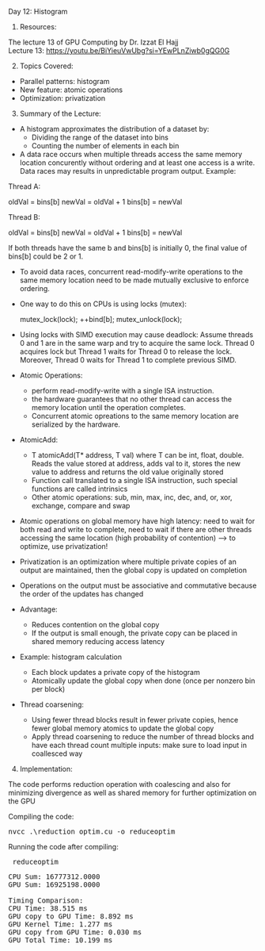 Day 12: Histogram

1) Resources:

The lecture 13 of GPU Computing by Dr. Izzat El Hajj  
Lecture 13: https://youtu.be/BiYieuVwUbg?si=YEwPLnZiwb0gQG0G

2) Topics Covered:

- Parallel patterns: histogram
- New feature: atomic operations
- Optimization: privatization

3) Summary of the Lecture:  

- A histogram approximates the distribution of a dataset by:
    - Dividing the range of the dataset into bins
    - Counting the number of elements in each bin
- A data race occurs when multiple threads access the same memory location concurently without ordering and at least one access is a write. Data races may results in unpredictable program output. Example:

Thread A:

oldVal = bins[b]
newVal = oldVal + 1
bins[b] = newVal

Thread B:

oldVal = bins[b]
newVal = oldVal + 1
bins[b] = newVal

If both threads have the same b and bins[b] is initially 0, the final value of bins[b] could be 2 or 1.

- To avoid data races, concurrent read-modify-write operations to the same memory location need to be made mutually exclusive to enforce ordering.
- One way to do this on CPUs is using locks (mutex):

    mutex_lock(lock);
    ++bind[b];
    mutex_unlock(lock);

- Using locks with SIMD execution may cause deadlock: Assume threads 0 and 1 are in the same warp and try to acquire the same lock. Thread 0 acquires lock but Thread 1 waits for Thread 0 to release the lock. Moreover, Thread 0 waits for Thread 1 to complete previous SIMD.

- Atomic Operations:
    - perform read-modify-write with a single ISA instruction.
    - the hardware guarantees that no other thread can access the memory location until the operation completes.
    - Concurrent atomic opreations to the same memory location are serialized by the hardware.

- AtomicAdd:
    - T atomicAdd(T* address, T val) where T can be int, float, double. Reads the value stored at address, adds val to it, stores the new value to address and returns the old value originally stored
    - Function call translated to a single ISA instruction, such special functions are called intrinsics
    - Other atomic operations: sub, min, max, inc, dec, and, or, xor, exchange, compare and swap

- Atomic operations on global memory have high latency: need to wait for both read and write to complete, need to wait if there are other threads accessing the same location (high probability of contention) --> to optimize, use privatization!

- Privatization is an optimization where multiple private copies of an output are maintained, then the global copy is updated on completion
- Operations on the output must be associative and commutative because the order of the updates has changed
- Advantage:
    - Reduces contention on the global copy
    - If the output is small enough, the private copy can be placed in shared memory reducing access latency

- Example: histogram calculation
    - Each block updates a private copy of the histogram
    - Atomically update the global copy when done (once per nonzero bin per block)

- Thread coarsening:
    - Using fewer thread blocks result in fewer private copies, hence fewer global memory atomics to update the global copy
    - Apply thread coarsening to reduce the number of thread blocks and have each thread count multiple inputs: make sure to load input in coallesced way
    
4) Implementation:

The code performs reduction operation with coalescing and also for minimizing divergence as well as shared memory for further optimization on the GPU

Compiling the code:  

<pre>nvcc .\reduction_optim.cu -o reduceoptim</pre>

Running the code after compiling: 
<pre> reduceoptim </pre>

<pre>CPU Sum: 16777312.0000
GPU Sum: 16925198.0000

Timing Comparison:
CPU Time: 38.515 ms
GPU copy to GPU Time: 8.892 ms
GPU Kernel Time: 1.277 ms
GPU copy from GPU Time: 0.030 ms
GPU Total Time: 10.199 ms</pre>
